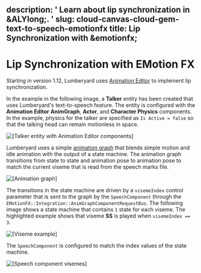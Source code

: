 description: ' Learn about lip synchronization in &ALYlong;. '
slug: cloud-canvas-cloud-gem-text-to-speech-emotionfx
title: Lip Synchronization with &emotionfx;
---
# Lip Synchronization with EMotion FX<a name="cloud-canvas-cloud-gem-text-to-speech-emotionfx"></a>

Starting in version 1\.12, Lumberyard uses [Animation Editor](char-intro.md) to implement lip synchronization\.

In the example in the following image, a **Talker** entity has been created that uses Lumberyard's text\-to\-speech feature\. The entity is configured with the **Animation Editor** **AnimGraph**, **Actor**, and **Character Physics** components\. In the example, physics for the talker are specified as `Is Active = false` so that the talking head can remain motionless in space\.

![\[Talker entity with Animation Editor components\]](/images/cloud_canvas/cloud-canvas-cloud-gem-text-to-speech-emotionfx-1.png)

Lumberyard uses a simple [animation graph](char-animation-editor-concepts-and-terms.md#understanding-animation-graphs) that blends simple motion and idle animation with the output of a state machine\. The animation graph transitions from state to state and animation pose to animation pose to match the current viseme that is read from the speech marks file\.

![\[Animation graph\]](/images/cloud_canvas/cloud-canvas-cloud-gem-text-to-speech-emotionfx-2.png)

The transitions in the state machine are driven by a `visemeIndex` control parameter that is sent to the graph by the `SpeechComponent` through the `EMotionFX::Integration::AnimGraphComponentRequestBus`\. The following image shows a state machine that contains `1` state for each viseme\. The highlighted example shows that viseme **SS** is played when `visemeIndex == 3`\.

![\[Viseme example\]](/images/cloud_canvas/cloud-canvas-cloud-gem-text-to-speech-emotionfx-3.png)

The `SpeechComponent` is configured to match the index values of the state machine\.

![\[Speech component visemes\]](/images/cloud_canvas/cloud-canvas-cloud-gem-text-to-speech-emotionfx-4.png)